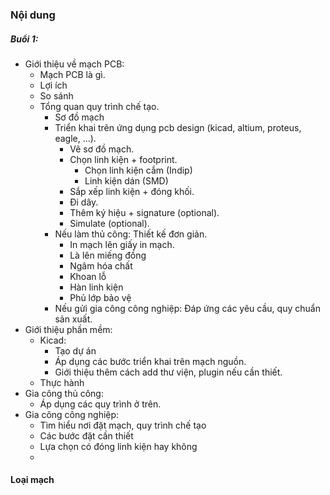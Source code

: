 
### Nội dung
##### Buổi 1:
- Giới thiệu về mạch PCB:
	- Mạch PCB là gì.
	- Lợi ích
	- So sánh 
	- Tổng quan quy trình chế tạo.
		- Sơ đồ mạch
		- Triển khai trên ứng dụng pcb design (kicad, altium, proteus, eagle, ...).
			- Vẽ sơ đồ mạch.
			- Chọn linh kiện + footprint.
				- Chọn linh kiện cắm (Indip)
				- Linh kiện dán (SMD)
			- Sắp xếp linh kiện + đóng khối.
			- Đi dây.
			- Thêm ký hiệu + signature (optional).
			- Simulate (optional).
		- Nếu làm thủ công: Thiết kế đơn giản.
			- In mạch lên giấy in mạch.
			- Là lên miếng đồng
			- Ngâm hóa chất
			- Khoan lỗ 
			- Hàn linh kiện
			- Phủ lớp bảo vệ
		- Nếu gửi gia công công nghiệp: Đáp ứng các yêu cầu, quy chuẩn sản xuất.
- Giới thiệu phần mềm:
	- Kicad:
		- Tạo dự án
		- Áp dụng các bước triển khai trên mạch nguồn.
		- Giới thiệu thêm cách add thư viện, plugin nếu cần thiết.
	- Thực hành
- Gia công thủ công:
	- Áp dụng các quy trình ở trên.
- Gia công công nghiệp:
	- Tìm hiểu nơi đặt mạch, quy trình chế tạo 
	- Các bước đặt cần thiết
	- Lựa chọn có đóng linh kiện hay không
	- 
#### Loại mạch 
